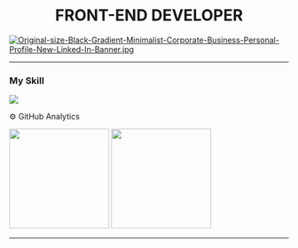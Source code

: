 
<h1 align="center" >FRONT-END DEVELOPER</h1 >

[![Original-size-Black-Gradient-Minimalist-Corporate-Business-Personal-Profile-New-Linked-In-Banner.jpg](https://i.postimg.cc/xT9tv99T/Original-size-Black-Gradient-Minimalist-Corporate-Business-Personal-Profile-New-Linked-In-Banner.jpg)](https://postimg.cc/yWrmB4Jw)
<hr>


### My Skill
<img src="https://skillicons.dev/icons?i=js,html,css,ts,react,tailwind,astro,)](https://skillicons.dev" >

⚙️ GitHub Analytics
<div >
  <img height="180em" src="https://github-readme-stats.vercel.app/api?username=MarcosApodaca&theme=dark&show_icons=true&hide_border=true&count_private=true"/>
  <img height="180em" src="https://github-readme-stats.vercel.app/api/top-langs/?username=MarcosApodaca&theme=dark&show_icons=true&hide_border=true&layout=compact"/>
</div>
<hr>
